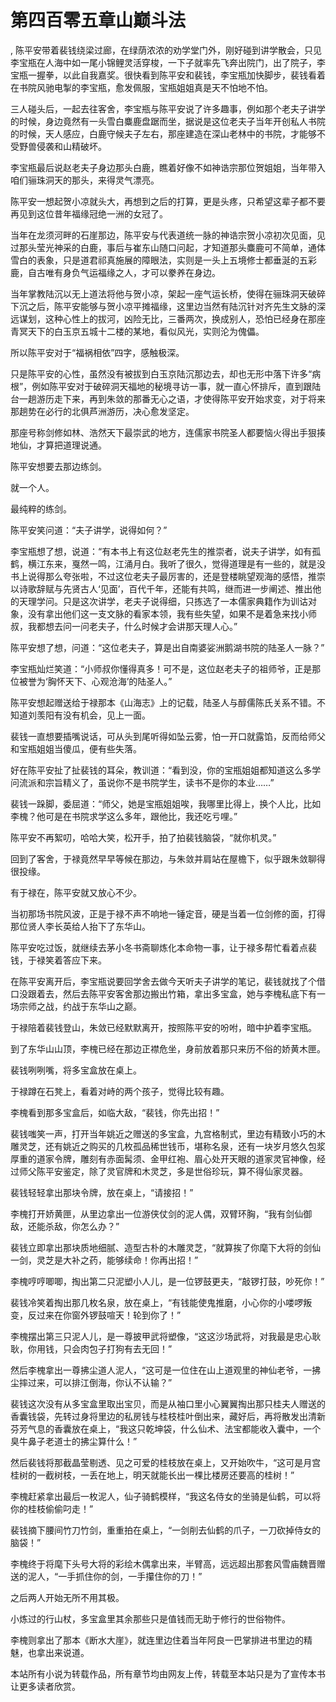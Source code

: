 # 第四百零五章山巅斗法
,  陈平安带着裴钱绕梁过廊，在绿荫浓浓的劝学堂门外，刚好碰到讲学散会，只见李宝瓶在人海中如一尾小锦鲤灵活穿梭，一下子就率先飞奔出院门，出了院子，李宝瓶一握拳，以此自我嘉奖。很快看到陈平安和裴钱，李宝瓶加快脚步，裴钱看着在书院风驰电掣的李宝瓶，愈发佩服，宝瓶姐姐真是天不怕地不怕。
   三人碰头后，一起去往客舍，李宝瓶与陈平安说了许多趣事，例如那个老夫子讲学的时候，身边竟然有一头雪白麋鹿盘踞而坐，据说是这位老夫子当年开创私人书院的时候，天人感应，白鹿守候夫子左右，那座建造在深山老林中的书院，才能够不受野兽侵袭和山精破坏。
   李宝瓶最后说赵老夫子身边那头白鹿，瞧着好像不如神诰宗那位贺姐姐，当年带入咱们骊珠洞天的那头，来得灵气漂亮。
   陈平安一想起贺小凉就头大，再想到之后的打算，更是头疼，只希望这辈子都不要再见到这位昔年福缘冠绝一洲的女冠了。
   当年在龙须河畔的石崖那边，陈平安与代表道统一脉的神诰宗贺小凉初次见面，见过那头莹光神采的白鹿，事后与崔东山随口问起，才知道那头麋鹿可不简单，通体雪白的表象，只是道君祁真施展的障眼法，实则是一头上五境修士都垂涎的五彩鹿，自古唯有身负气运福缘之人，才可以豢养在身边。
   当年掌教陆沉以无上道法将他与贺小凉，架起一座气运长桥，使得在骊珠洞天破碎下沉之后，陈平安能够与贺小凉平摊福缘，这里边当然有陆沉针对齐先生文脉的深远谋划，这种心性上的拔河，凶险无比，三番两次，换成别人，恐怕已经身在那座青冥天下的白玉京五城十二楼的某地，看似风光，实则沦为傀儡。
   所以陈平安对于“福祸相依”四字，感触极深。
   只是陈平安的心性，虽然没有被拔到白玉京陆沉那边去，却也无形中落下许多“病根”，例如陈平安对于破碎洞天福地的秘境寻访一事，就一直心怀排斥，直到跟陆台一趟游历走下来，再到朱敛的那番无心之语，才使得陈平安开始求变，对于将来那趟势在必行的北俱芦洲游历，决心愈发坚定。
   那座号称剑修如林、浩然天下最崇武的地方，连儒家书院圣人都要恼火得出手狠揍地仙，才算把道理说通。
   陈平安想要去那边练剑。
   就一个人。
   最纯粹的练剑。
   陈平安笑问道：“夫子讲学，说得如何？”
   李宝瓶想了想，说道：“有本书上有这位赵老先生的推崇者，说夫子讲学，如有孤鹤，横江东来，戛然一鸣，江涌月白。我听了很久，觉得道理是有一些的，就是没书上说得那么夸张啦，不过这位老夫子最厉害的，还是登楼眺望观海的感悟，推崇以诗歌辞赋与先贤古人‘见面’，百代千年，还能有共鸣，继而进一步阐述、推出他的天理学问。只是这次讲学，老夫子说得细，只拣选了一本儒家典籍作为训诂对象，没有拿出他们这一支文脉的看家本领，我有些失望，如果不是着急来找小师叔，我都想去问一问老夫子，什么时候才会讲那天理人心。”
   陈平安想了想，问道：“这位老夫子，算是出自南婆娑洲鹅湖书院的陆圣人一脉？”
   李宝瓶灿烂笑道：“小师叔你懂得真多！可不是，这位赵老夫子的祖师爷，正是那位被誉为‘胸怀天下、心观沧海’的陆圣人。”
   陈平安想起赠送给于禄那本《山海志》上的记载，陆圣人与醇儒陈氏关系不错。不知道刘羡阳有没有机会，见上一面。
   裴钱一直想要插嘴说话，可从头到尾听得如坠云雾，怕一开口就露馅，反而给师父和宝瓶姐姐当傻瓜，便有些失落。
   好在陈平安扯了扯裴钱的耳朵，教训道：“看到没，你的宝瓶姐姐都知道这么多学问流派和宗旨精义了，虽说你不是书院学生，读书不是你的本业……”
   裴钱一跺脚，委屈道：“师父，她是宝瓶姐姐唉，我哪里比得上，换个人比，比如李槐？他可是在书院求学这么多年，跟他比，我还吃亏哩。”
   陈平安不再絮叨，哈哈大笑，松开手，拍了拍裴钱脑袋，“就你机灵。”
   回到了客舍，于禄竟然早早等候在那边，与朱敛并肩站在屋檐下，似乎跟朱敛聊得很投缘。
   有于禄在，陈平安就又放心不少。
   当初那场书院风波，正是于禄不声不响地一锤定音，硬是当着一位剑修的面，打得那位贤人李长英给人抬下了东华山。
   陈平安吃过饭，就继续去茅小冬书斋聊炼化本命物一事，让于禄多帮忙看着点裴钱，于禄笑着答应下来。
   在陈平安离开后，李宝瓶说要回学舍去做今天听夫子讲学的笔记，裴钱就找了个借口没跟着去，然后去陈平安客舍那边搬出竹箱，拿出多宝盒，她与李槐私底下有一场宗师之战，约战于东华山之巅。
   于禄陪着裴钱登山，朱敛已经默默离开，按照陈平安的吩咐，暗中护着李宝瓶。
   到了东华山山顶，李槐已经在那边正襟危坐，身前放着那只来历不俗的娇黄木匣。
   裴钱咧咧嘴，将多宝盒放在桌上。
   于禄蹲在石凳上，看着对峙的两个孩子，觉得比较有趣。
   李槐看到那多宝盒后，如临大敌，“裴钱，你先出招！”
   裴钱嗤笑一声，打开当年姚近之赠送的多宝盒，九宫格制式，里边有精致小巧的木雕灵芝，还有姚近之购买的几枚孤品稀世钱币，堪称名泉，还有一块岁月悠久包浆厚重的道家令牌，雕刻有赤面髯须、金甲红袍、眉心处开天眼的道家灵官神像，经过师父陈平安鉴定，除了灵官牌和木灵芝，多是世俗珍玩，算不得仙家灵器。
   裴钱轻轻拿出那块令牌，放在桌上，“请接招！”
   李槐打开娇黄匣，从里边拿出一位游侠仗剑的泥人偶，双臂环胸，“我有剑仙御敌，还能杀敌，你怎么办？”
   裴钱立即拿出那块质地细腻、造型古朴的木雕灵芝，“就算挨了你麾下大将的剑仙一剑，灵芝是大补之药，能够续命！你再出招！”
   李槐哼哼唧唧，掏出第二只泥塑小人儿，是一位锣鼓更夫，“敲锣打鼓，吵死你！”
   裴钱冷笑着掏出那几枚名泉，放在桌上，“有钱能使鬼推磨，小心你的小喽啰叛变，反过来在你窗外锣鼓喧天！轮到你了！”
   李槐摆出第三只泥人儿，是一尊披甲武将塑像，“这这沙场武将，对我最是忠心耿耿，你用钱，只会肉包子打狗有去无回！”
   然后李槐拿出一尊拂尘道人泥人，“这可是一位住在山上道观里的神仙老爷，一拂尘摔过来，可以排江倒海，你认不认输？”
   裴钱这次没有从多宝盒里取出宝贝，而是从袖口里小心翼翼掏出那只桂夫人赠送的香囊钱袋，先转过身将里边的私房钱与桂枝桂叶倒出来，藏好后，再将散发出清新芬芳气息的香囊放在桌上，“我这只乾坤袋，什么仙术、法宝都能收入囊中，一个臭牛鼻子老道士的拂尘算什么！”
   然后裴钱将那截晶莹剔透、见之可爱的桂枝放在桌上，又开始吹牛，“这可是月宫桂树的一截树枝，一丢在地上，明天就能长出一棵比楼房还要高的桂树！”
   李槐赶紧拿出最后一枚泥人，仙子骑鹤模样，“我这名侍女的坐骑是仙鹤，可以将你的桂枝偷偷叼走！”
   裴钱摘下腰间竹刀竹剑，重重拍在桌上，“一剑削去仙鹤的爪子，一刀砍掉侍女的脑袋！”
   李槐终于将麾下头号大将的彩绘木偶拿出来，半臂高，远远超出那套风雪庙魏晋赠送的泥人，“一手抓住你的剑，一手攥住你的刀！”
   之后两人开始无所不用其极。
   小炼过的行山杖，多宝盒里其余那些只是值钱而无助于修行的世俗物件。
   李槐则拿出了那本《断水大崖》，就连里边住着当年阿良一巴掌排进书里边的精魅，也拿出来说道。
  本站所有小说为转载作品，所有章节均由网友上传，转载至本站只是为了宣传本书让更多读者欣赏。
